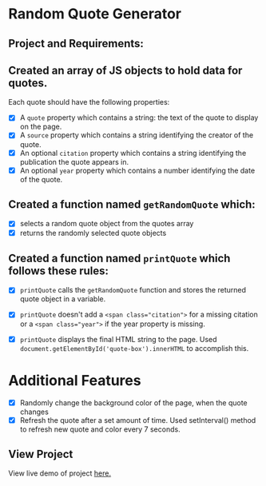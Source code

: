 # Random Quote Generator

## Project and Requirements:

## Created an array of JS objects to hold data for quotes.

Each quote should have the following properties:

- [x] A `quote` property which contains a string: the text of the quote to display on the page.
- [x] A `source` property which contains a string identifying the creator of the quote.
- [x] An optional `citation` property which contains a string identifying the publication the quote appears in.
- [x] An optional `year` property which contains a number identifying the date of the quote.

## Created a function named `getRandomQuote` which:

- [x] selects a random quote object from the quotes array
- [x] returns the randomly selected quote objects

## Created a function named `printQuote` which follows these rules:

- [x] `printQuote` calls the `getRandomQuote` function and stores the returned quote object in a variable.

- [x] `printQuote` doesn't add a `<span class="citation">` for a missing citation or a `<span class="year">` if the year property is missing.
- [x] `printQuote` displays the final HTML string to the page. Used `document.getElementById('quote-box').innerHTML` to accomplish this.

# Additional Features

- [x] Randomly change the background color of the page, when the quote changes
- [x] Refresh the quote after a set amount of time. Used setInterval() method to refresh new quote and color every 7 seconds.

## View Project

View live demo of project [here.](https://jrdukes.github.io/random-quote-generator/)
